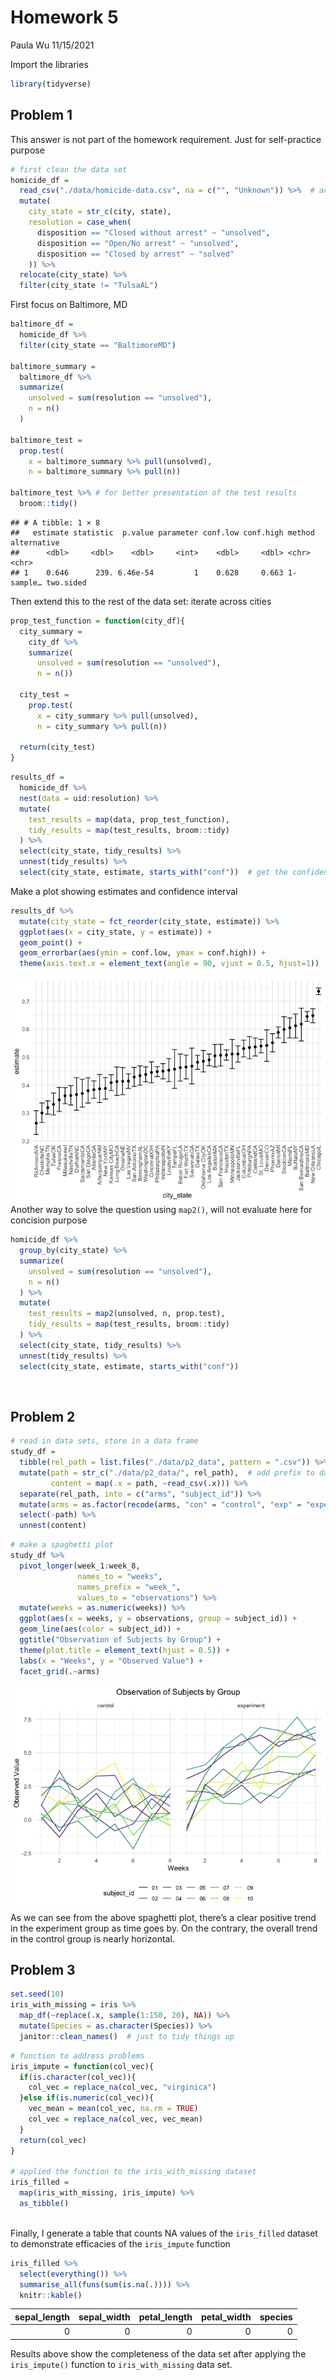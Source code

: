 Homework 5
================
Paula Wu
11/15/2021

Import the libraries

``` r
library(tidyverse)
```

## Problem 1

This answer is not part of the homework requirement. Just for
self-practice purpose

``` r
# first clean the data set
homicide_df = 
  read_csv("./data/homicide-data.csv", na = c("", "Unknown")) %>%  # account for empty/unknown entries
  mutate(
    city_state = str_c(city, state),
    resolution = case_when(
      disposition == "Closed without arrest" ~ "unsolved",
      disposition == "Open/No arrest" ~ "unsolved",
      disposition == "Closed by arrest" ~ "solved"
    )) %>% 
  relocate(city_state) %>% 
  filter(city_state != "TulsaAL")
```

First focus on Baltimore, MD

``` r
baltimore_df = 
  homicide_df %>% 
  filter(city_state == "BaltimoreMD")

baltimore_summary = 
  baltimore_df %>% 
  summarize(
    unsolved = sum(resolution == "unsolved"),
    n = n() 
  )

baltimore_test =
  prop.test(
    x = baltimore_summary %>% pull(unsolved), 
    n = baltimore_summary %>% pull(n))

baltimore_test %>% # for better presentation of the test results
  broom::tidy()
```

    ## # A tibble: 1 × 8
    ##   estimate statistic  p.value parameter conf.low conf.high method    alternative
    ##      <dbl>     <dbl>    <dbl>     <int>    <dbl>     <dbl> <chr>     <chr>      
    ## 1    0.646      239. 6.46e-54         1    0.628     0.663 1-sample… two.sided

Then extend this to the rest of the data set: iterate across cities

``` r
prop_test_function = function(city_df){
  city_summary = 
    city_df %>% 
    summarize(
      unsolved = sum(resolution == "unsolved"),
      n = n())

  city_test =
    prop.test(
      x = city_summary %>% pull(unsolved), 
      n = city_summary %>% pull(n))

  return(city_test)
}
```

``` r
results_df = 
  homicide_df %>% 
  nest(data = uid:resolution) %>% 
  mutate(
    test_results = map(data, prop_test_function),
    tidy_results = map(test_results, broom::tidy)
  ) %>% 
  select(city_state, tidy_results) %>% 
  unnest(tidy_results) %>% 
  select(city_state, estimate, starts_with("conf"))  # get the confidence interval and estimate
```

Make a plot showing estimates and confidence interval

``` r
results_df %>% 
  mutate(city_state = fct_reorder(city_state, estimate)) %>% 
  ggplot(aes(x = city_state, y = estimate)) +
  geom_point() +
  geom_errorbar(aes(ymin = conf.low, ymax = conf.high)) +
  theme(axis.text.x = element_text(angle = 90, vjust = 0.5, hjust=1))
```

![](p8105_hw5_pw2551_files/figure-gfm/unnamed-chunk-6-1.png)<!-- -->
<br> Another way to solve the question using `map2()`, will not evaluate
here for concision purpose

``` r
homicide_df %>% 
  group_by(city_state) %>% 
  summarize(
    unsolved = sum(resolution == "unsolved"),
    n = n()
  ) %>% 
  mutate(
    test_results = map2(unsolved, n, prop.test),
    tidy_results = map(test_results, broom::tidy)
  ) %>% 
  select(city_state, tidy_results) %>% 
  unnest(tidy_results) %>% 
  select(city_state, estimate, starts_with("conf"))
```

<br>

## Problem 2

``` r
# read in data sets, store in a data frame
study_df = 
  tibble(rel_path = list.files("./data/p2_data", pattern = ".csv")) %>% 
  mutate(path = str_c("./data/p2_data/", rel_path),  # add prefix to data path
         content = map(.x = path, ~read_csv(.x))) %>% 
  separate(rel_path, into = c("arms", "subject_id")) %>% 
  mutate(arms = as.factor(recode(arms, "con" = "control", "exp" = "experiment"))) %>% 
  select(-path) %>% 
  unnest(content)
```

``` r
# make a spaghetti plot
study_df %>% 
  pivot_longer(week_1:week_8, 
               names_to = "weeks", 
               names_prefix = "week_", 
               values_to = "observations") %>% 
  mutate(weeks = as.numeric(weeks)) %>% 
  ggplot(aes(x = weeks, y = observations, group = subject_id)) +
  geom_line(aes(color = subject_id)) +
  ggtitle("Observation of Subjects by Group") +
  theme(plot.title = element_text(hjust = 0.5)) +
  labs(x = "Weeks", y = "Observed Value") +
  facet_grid(.~arms)
```

![](p8105_hw5_pw2551_files/figure-gfm/unnamed-chunk-9-1.png)<!-- -->
<br> As we can see from the above spaghetti plot, there’s a clear
positive trend in the experiment group as time goes by. On the contrary,
the overall trend in the control group is nearly horizontal.<br>

## Problem 3

``` r
set.seed(10)
iris_with_missing = iris %>% 
  map_df(~replace(.x, sample(1:150, 20), NA)) %>%
  mutate(Species = as.character(Species)) %>% 
  janitor::clean_names()  # just to tidy things up
```

``` r
# function to address problems
iris_impute = function(col_vec){
  if(is.character(col_vec)){
    col_vec = replace_na(col_vec, "virginica")
  }else if(is.numeric(col_vec)){
    vec_mean = mean(col_vec, na.rm = TRUE)
    col_vec = replace_na(col_vec, vec_mean)
  }
  return(col_vec)
}

# applied the function to the iris_with_missing dataset
iris_filled = 
  map(iris_with_missing, iris_impute) %>% 
  as_tibble() 
```

<br>Finally, I generate a table that counts NA values of the
`iris_filled` dataset to demonstrate efficacies of the `iris_impute`
function

``` r
iris_filled %>% 
  select(everything()) %>%  
  summarise_all(funs(sum(is.na(.)))) %>% 
  knitr::kable()
```

| sepal_length | sepal_width | petal_length | petal_width | species |
|-------------:|------------:|-------------:|------------:|--------:|
|            0 |           0 |            0 |           0 |       0 |

Results above show the completeness of the data set after applying the
`iris_impute()` function to `iris_with_missing` data set.
